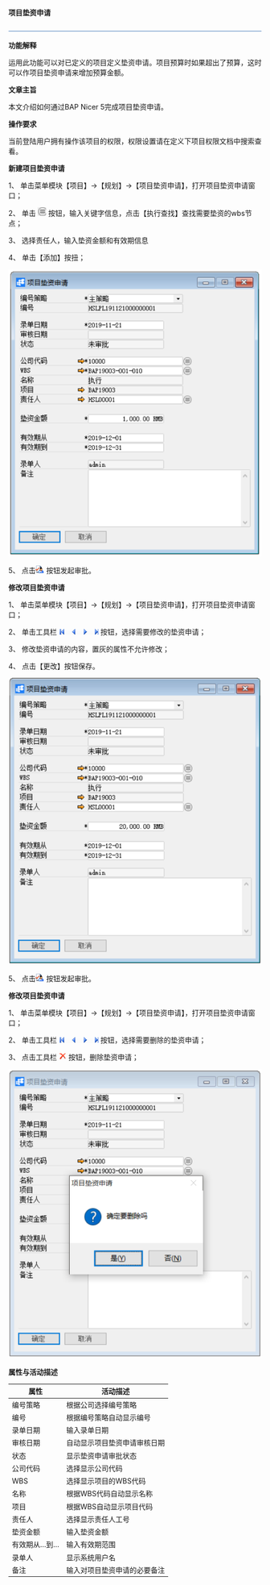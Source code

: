**项目垫资申请**

 ![1574659612041](zsk_xm_dy/common/headLine.png)

**功能解释**

运用此功能可以对已定义的项目定义垫资申请。项目预算时如果超出了预算，这时可以作项目垫资申请来增加预算金额。

**文章主旨**

本文介绍如何通过BAP Nicer 5完成项目垫资申请。

**操作要求**

当前登陆用户拥有操作该项目的权限，权限设置请在定义下项目权限文档中搜索查看。

**新建项目垫资申请**

1、 单击菜单模块【项目】->【规划】->【项目垫资申请】，打开项目垫资申请窗口；

2、 单击 ![1574670528055](zsk_xm_dy/2.5.png) 按钮，输入关键字信息，点击【执行查找】查找需要垫资的wbs节点；

3、 选择责任人，输入垫资金额和有效期信息

4、 单击【添加】按扭；

   ![1574670549490](zsk_xm_dy/2.6.png)

5、 点击![1574670559270](zsk_xm_dy/common/审批.png)  按钮发起审批。

 

**修改项目垫资申请**

1、 单击菜单模块【项目】->【规划】->【项目垫资申请】，打开项目垫资申请窗口；

2、 单击工具栏 ![1574670567051](zsk_xm_dy/common/翻页.png)  按钮，选择需要修改的垫资申请；

3、 修改垫资申请的内容，置灰的属性不允许修改；

4、 点击【更改】按钮保存。

 ![1574670575372](zsk_xm_dy/2.7.png)  

5、 点击![1574670586837](zsk_xm_dy/common/审批.png  )   按钮发起审批。

**修改项目垫资申请**

1、 单击菜单模块【项目】->【规划】->【项目垫资申请】，打开项目垫资申请窗口；

2、 单击工具栏 ![1574670595584](zsk_xm_dy/common/翻页.png)  按钮，选择需要删除的垫资申请；

3、 点击工具栏 ![1574670601898](zsk_xm_dy/common/删除.png)  按钮，删除垫资申请；

   ![1574670614877](zsk_xm_dy/2.8.png)

**属性与活动描述**

| **属性**     | **活动描述**                 |
| ------------ | ---------------------------- |
| 编号策略     | 根据公司选择编号策略         |
| 编号         | 根据编号策略自动显示编号     |
| 录单日期     | 输入录单日期                 |
| 审核日期     | 自动显示项目垫资申请审核日期 |
| 状态         | 显示垫资申请审批状态         |
| 公司代码     | 选择显示公司代码             |
| WBS          | 选择显示项目的WBS代码        |
| 名称         | 根据WBS代码自动显示名称      |
| 项目         | 根据WBS自动显示项目代码      |
| 责任人       | 选择显示责任人工号           |
| 垫资金额     | 输入垫资金额                 |
| 有效期从…到… | 输入有效期范围               |
| 录单人       | 显示系统用户名               |
| 备注         | 输入对项目垫资申请的必要备注 |

 

   